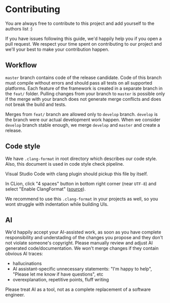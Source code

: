 # Contributing

You are always free to contribute to this project and add yourself to the authors list :)

If you have issues following this guide, we'd happily help you if you open a pull request. We respect your time spent
on contributing to our project and we'll your best to make your contribution happen.

## Workflow
`master` branch contains code of the release candidate. Code of this branch must compile without errors and should pass
all tests on all supported platforms.
Each feature of the framework is created in a separate branch in the `feat/` folder. Pulling changes from your branch to
`master` is possible only if the merge with your branch does not generate merge conflicts and does not break the build
and tests.

Merges from `feat/` branch are allowed only to `develop` branch. `develop` is the branch were our actual development
work happen. When we consider `develop` branch stable enough, we merge `develop` and `master` and create a release.

## Code style

We have `.clang-format` in root directory which describes our code style. Also, this document is used in code style
check pipeline.

Visual Studio Code with clang plugin should pickup this file by itself.

In CLion, click "4 spaces" button in bottom right corner (near `UTF-8`) and select "Enable ClangFormat" ([source](https://www.jetbrains.com/help/clion/clangformat-as-alternative-formatter.html#clion-support)).

We recommend to use this `.clang-format` in your projects as well, so you wont struggle with indentation while building
UIs.

## AI

We'd happily accept your AI-assisted work, as soon as you have complete responsibility and understading of the changes
you propose and they don't not violate someone's copyright. Please manually review and adjust AI generated
code/documentation. We won't merge changes if they contain obvious AI traces:

- hallucinations
- AI assistant-specific unnecessary statements: "I'm happy to help", "Please let me know if have questions", etc
- overexplanation, repetitive points, fluff writing

Please treat AI as a tool, not as a complete replacement of a software engineer.
